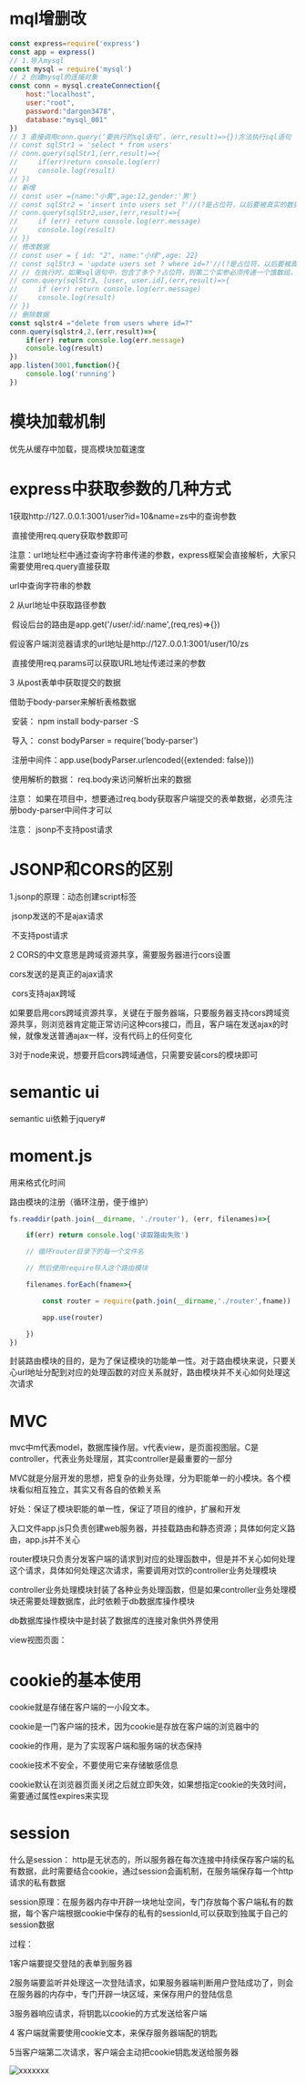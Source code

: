 # mql增删改

```js
const express=require('express')
const app = express()
// 1.导入mysql
const mysql = require('mysql')
// 2 创建mysql的连接对象
const conn = mysql.createConnection({
    host:"localhost",
    user:"root",
    password:"dargon3478",
    database:"mysql_001"
})
// 3 直接调用conn.query(‘要执行的sql语句’，（err,result)=>{})方法执行sql语句
// const sqlStr1 = 'select * from users'
// conn.query(sqlStr1,(err,result)=>{
//     if(err)return console.log(err)
//     console.log(result)
// })
// 新增
// const user ={name:"小黄",age:12,gender:'男'}
// const sqlStr2 = 'insert into users set ?'//(?是占位符，以后要被真实的数据替换,这种语句仅限制在node环境下的mql使用)
// conn.query(sqlStr2,user,(err,result)=>{
//     if (err) return console.log(err.message)
//     console.log(result)
// })
// 修改数据
// const user = { id: "2", name:"小绿",age: 22}
// const sqlStr3 = 'update users set ? where id=?'//(?是占位符，以后要被真实的数据替换,这种语句仅限制在node环境下的mql使用)
// // 在执行时，如果sql语句中，包含了多个？占位符，则第二个实参必须传递一个饿数组，数组中的每一项，都要和sql语句中的？对应上
// conn.query(sqlStr3, [user, user.id],(err,result)=>{
//     if (err) return console.log(err.message)
//     console.log(result)
// })
// 删除数据
const sqlstr4 ="delete from users where id=?"
conn.query(sqlstr4,2,(err,result)=>{
    if(err) return console.log(err.message)
    console.log(result)
})
app.listen(3001,function(){
    console.log('running')
})
```

# 模块加载机制

优先从缓存中加载，提高模块加载速度

# express中获取参数的几种方式

1获取http://127..0.0.1:3001/user?id=10&name=zs中的查询参数

​    直接使用req.query获取参数即可

​     注意：url地址栏中通过查询字符串传递的参数，express框架会直接解析，大家只需要使用req.query直接获取

url中查询字符串的参数

2 从url地址中获取路径参数

​    假设后台的路由是app.get('/user/:id/:name',(req,res)=>{})

   假设客户端浏览器请求的url地址是http://127..0.0.1:3001/user/10/zs

​    直接使用req.params可以获取URL地址传递过来的参数

3 从post表单中获取提交的数据

   借助于body-parser来解析表格数据

​     安装： npm install body-parser -S

​      导入： const bodyParser = require('body-parser')

​     注册中间件：app.use(bodyParser.urlencoded({extended: false}))

​    使用解析的数据： req.body来访问解析出来的数据

注意： 如果在项目中，想要通过req.body获取客户端提交的表单数据，必须先注册body-parser中间件才可以

注意： jsonp不支持post请求

# JSONP和CORS的区别

1.jsonp的原理：动态创建script标签

​     jsonp发送的不是ajax请求

​    不支持post请求

2 CORS的中文意思是跨域资源共享，需要服务器进行cors设置

   cors发送的是真正的ajax请求

​    cors支持ajax跨域

​    如果要启用cors跨域资源共享，关键在于服务器端，只要服务器支持cors跨域资源共享，则浏览器肯定能正常访问这种cors接口，而且，客户端在发送ajax的时候，就像发送普通ajax一样，没有代码上的任何变化

3对于node来说，想要开启cors跨域通信，只需要安装cors的模块即可

# semantic ui

semantic ui依赖于jquery#

# moment.js

用来格式化时间

路由模块的注册（循环注册，便于维护）

```js
fs.readdir(path.join(__dirname, './router'), (err, filenames)=>{

    if(err) return console.log('读取路由失败')

    // 循环router目录下的每一个文件名

    // 然后使用require导入这个路由模块

    filenames.forEach(fname=>{

        const router = require(path.join(__dirname,'./router',fname))

        app.use(router)

    })
})
```



封装路由模块的目的，是为了保证模块的功能单一性。对于路由模块来说，只要关心url地址分配到对应的处理函数的对应关系就好，路由模块并不关心如何处理这次请求

# MVC

mvc中m代表model，数据库操作层。v代表view，是页面视图层。C是controller，代表业务处理层，其实controller是最重要的一部分

MVC就是分层开发的思想，把复杂的业务处理，分为职能单一的小模块。各个模块看似相互独立，其实又有各自的依赖关系

好处：保证了模块职能的单一性，保证了项目的维护，扩展和开发

入口文件app.js只负责创建web服务器，并挂载路由和静态资源；具体如何定义路由，app.js并不关心

router模块只负责分发客户端的请求到对应的处理函数中，但是并不关心如何处理这个请求，具体如何处理这次请求，需要调用对饮的controller业务处理模块

controller业务处理模块封装了各种业务处理函数，但是如果controller业务处理模块还需要处理数据库，此时依赖于db数据库操作模块

db数据库操作模块中是封装了数据库的连接对象供外界使用

view视图页面：

# cookie的基本使用

cookie就是存储在客户端的一小段文本。

cookie是一门客户端的技术，因为cookie是存放在客户端的浏览器中的

cookie的作用，是为了实现客户端和服务端的状态保持

cookie技术不安全，不要使用它来存储敏感信息

cookie默认在浏览器页面关闭之后就立即失效，如果想指定cookie的失效时间，需要通过属性expires来实现

# session

什么是session： http是无状态的，所以服务器在每次连接中持续保存客户端的私有数据，此时需要结合cookie，通过session会画机制，在服务端保存每一个http请求的私有数据

session原理：在服务器内存中开辟一块地址空间，专门存放每个客户端私有的数据，每个客户端根据cookie中保存的私有的sessionId,可以获取到独属于自己的session数据

过程： 

1客户端要提交登陆的表单到服务器

2服务端要监听并处理这一次登陆请求，如果服务器端判断用户登陆成功了，则会在服务器的内存中，专门开辟一块区域，来保存用户的登陆信息

3服务器响应请求，将钥匙以cookie的方式发送给客户端

4 客户端就需要使用cookie文本，来保存服务器端配的钥匙

5当客户端第二次请求，客户端会主动把cookie钥匙发送给服务器

![xxxxxxx](images/xx.jpg)